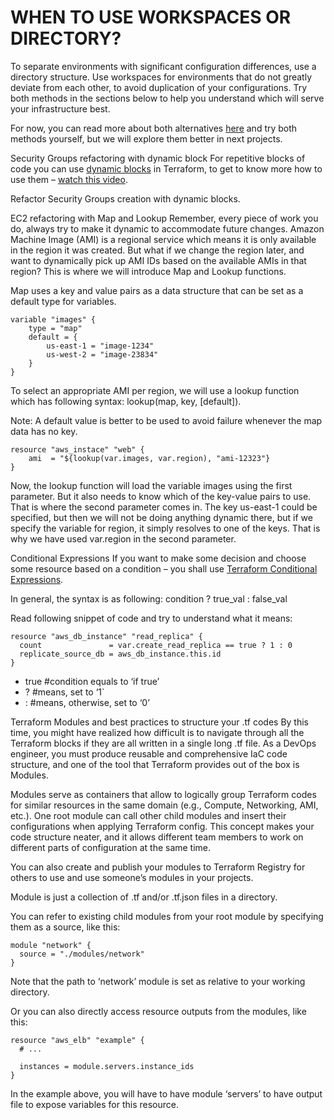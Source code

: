 # WHEN TO USE WORKSPACES OR DIRECTORY?
To separate environments with significant configuration differences, use a directory structure. Use workspaces for environments that
do not greatly deviate from each other, to avoid duplication of your configurations. Try both methods in the sections below to help 
you understand which will serve your infrastructure best. 

For now, you can read more about both alternatives 
[here](https://developer.hashicorp.com/terraform/tutorials/modules/organize-configuration) and try both methods yourself, but we will 
explore them better in next projects. 

Security Groups refactoring with dynamic block
For repetitive blocks of code you can use [dynamic blocks](https://developer.hashicorp.com/terraform/language/expressions/dynamic-blocks) 
in Terraform, to get to know more how to use them – [watch this video](https://youtu.be/tL58Qt-RGHY).

Refactor Security Groups creation with dynamic blocks.

EC2 refactoring with Map and Lookup
Remember, every piece of work you do, always try to make it dynamic to accommodate future changes. Amazon Machine Image (AMI) is a 
regional service which means it is only available in the region it was created. But what if we change the region later, and want to
dynamically pick up AMI IDs based on the available AMIs in that region? This is where we will introduce Map and Lookup functions.

Map uses a key and value pairs as a data structure that can be set as a default type for variables.


```
variable "images" {
    type = "map"
    default = {
        us-east-1 = "image-1234"
        us-west-2 = "image-23834"
    }
}
```

To select an appropriate AMI per region, we will use a lookup function which has following syntax: lookup(map, key, [default]).

Note: A default value is better to be used to avoid failure whenever the map data has no key.

```
resource "aws_instace" "web" {
    ami  = "${lookup(var.images, var.region), "ami-12323"}
}
```

Now, the lookup function will load the variable images using the first parameter. But it also needs to know which of the key-value 
pairs to use. That is where the second parameter comes in. The key us-east-1 could be specified, but then we will not be doing 
anything dynamic there, but if we specify the variable for region, it simply resolves to one of the keys. That is why we have used
var.region in the second parameter.

Conditional Expressions
If you want to make some decision and choose some resource based on a condition – you shall use
[Terraform Conditional Expressions](https://developer.hashicorp.com/terraform/language/expressions/conditionals).

In general, the syntax is as following: condition ? true_val : false_val

Read following snippet of code and try to understand what it means:

```
resource "aws_db_instance" "read_replica" {
  count               = var.create_read_replica == true ? 1 : 0
  replicate_source_db = aws_db_instance.this.id
}
```

- true #condition equals to ‘if true’
- ? #means, set to ‘1`
- : #means, otherwise, set to ‘0’


Terraform Modules and best practices to structure your .tf codes
By this time, you might have realized how difficult is to navigate through all the Terraform blocks if they are all written in a 
single long .tf file. As a DevOps engineer, you must produce reusable and comprehensive IaC code structure, and one of the tool that
Terraform provides out of the box is Modules.

Modules serve as containers that allow to logically group Terraform codes for similar resources in the same domain 
(e.g., Compute, Networking, AMI, etc.). One root module can call other child modules and insert their configurations when applying
Terraform config. This concept makes your code structure neater, and it allows different team members to work on different parts of
configuration at the same time.

You can also create and publish your modules to Terraform Registry for others to use and use someone’s modules in your projects.

Module is just a collection of .tf and/or .tf.json files in a directory.

You can refer to existing child modules from your root module by specifying them as a source, like this:

```
module "network" {
  source = "./modules/network"
}
```

Note that the path to ‘network’ module is set as relative to your working directory.

Or you can also directly access resource outputs from the modules, like this:


```
resource "aws_elb" "example" {
  # ...

  instances = module.servers.instance_ids
}
```

In the example above, you will have to have module ‘servers’ to have output file to expose variables for this resource.
